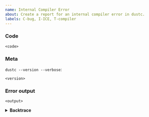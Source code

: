 ```yaml
---
name: Internal Compiler Error
about: Create a report for an internal compiler error in dustc.
labels: C-bug, I-ICE, T-compiler
---
```

<!--
Thank you for finding an Internal Compiler Error! 🧊  If possible, try to provide
a minimal verifiable example. You can read "Rust Bug Minimization Patterns" for
how to create smaller examples.

http://blog.pnkfx.org/blog/2019/11/18/rust-bug-minimization-patterns/

-->

### Code

```Dust
<code>
```


### Meta
<!--
If you're using the stable version of the compiler, you should also check if the
bug also exists in the beta or nightly versions.
-->

`dustc --version --verbose`:
```
<version>
```

### Error output

```
<output>
```

<!--
Include a backtrace in the code block by setting `DUST_BACKTRACE=1` in your
environment. E.g. `DUST_BACKTRACE=1 cargo build`.
-->
<details><summary><strong>Backtrace</strong></summary>
<p>

```
<backtrace>
```

</p>
</details>

